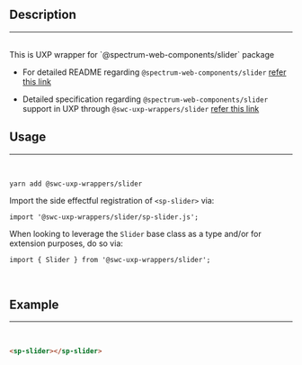 ## Description

---

<br />
This is UXP wrapper for `@spectrum-web-components/slider` package 
<br />

-   For detailed README regarding `@spectrum-web-components/slider` [refer this link](https://www.npmjs.com/package/@spectrum-web-components/slider/v/0.37.0)

-   Detailed specification regarding `@spectrum-web-components/slider` support in UXP through `@swc-uxp-wrappers/slider` [refer this link](https://developer.adobe.com/photoshop/uxp/2022/uxp-api/reference-spectrum/swc/)

## Usage

---

<br />

```
yarn add @swc-uxp-wrappers/slider
```

Import the side effectful registration of `<sp-slider>` via:

```
import '@swc-uxp-wrappers/slider/sp-slider.js';
```

When looking to leverage the `Slider` base class as a type and/or for extension purposes, do so via:

```
import { Slider } from '@swc-uxp-wrappers/slider';
```

<br />

## Example

---

<br />

```html
<sp-slider></sp-slider>
```
